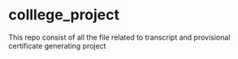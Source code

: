 # colllege_project
This repo consist of all the file related to transcript and provisional certificate generating project 
